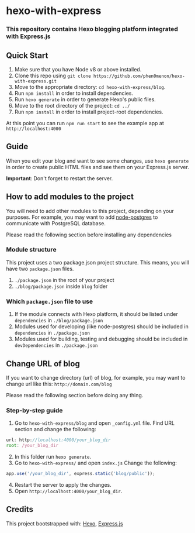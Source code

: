 # hexo-with-express
### This repository contains Hexo blogging platform integrated with Express.js

## Quick Start
1.  Make sure that you have Node v8 or above installed.
2.  Clone this repo using `git clone https://github.com/phen0menon/hexo-with-express.git`
3.  Move to the appropriate directory: `cd hexo-with-express/blog`.<br />
4.  Run `npm install` in order to install dependencies.<br />
5.  Run `hexo generate` in order to generate Hexo's public files.<br />
6.  Move to the root directory of the project: `cd ../`<br />
7.  Run `npm install` in order to install project-root dependencies.<br />

At this point you can run `npm run start` to see the example app at `http://localhost:4000`

## Guide 
When you edit your blog and want to see some changes, use `hexo generate` in order to create public HTML files and see them on your Express.js server. 

**Important**: Don't forget to restart the server.

## How to add modules to the project
You will need to add other modules to this project, depending on your purposes. For example, you may want to add [node-postgres](https://github.com/brianc/node-postgres) to communicate with PostgreSQL database.

Please read the following section before installing any dependencies

### Module structure
This project uses a two package.json project structure. This means, you will have two `package.json` files.

1. `./package.json` in the root of your project
1. `./blog/package.json` inside `blog` folder

### Which `package.json` file to use
1. If the module connects with Hexo platform, it should be listed under `dependencies` in `./blog/package.json`
2. Modules used for developing (like node-postgres) should be included in `dependencies` in `./package.json`
3. Modules used for building, testing and debugging should be included in `devDependencies` in `./package.json`

## Change URL of blog
If you want to change directory (url) of blog, for example, you may want to change url like this: `http://domain.com/blog`

Please read the following section before doing any thing.

### Step-by-step guide
1. Go to `hexo-with-express/blog` and open `_config.yml` file.
Find URL section and change the following:
```js
url: http://localhost:4000/your_blog_dir
root: /your_blog_dir
```
2. In this folder run `hexo generate`.
3. Go to `hexo-with-express/` and open `index.js`
Change the following:
```js
app.use('/your_blog_dir', express.static('blog/public'));
```
4. Restart the server to apply the changes.
5. Open `http://localhost:4000/your_blog_dir`.


## Credits
This project bootstrapped with: [Hexo](https://github.com/hexojs/hexo), [Express.js](https://github.com/expressjs/express)

